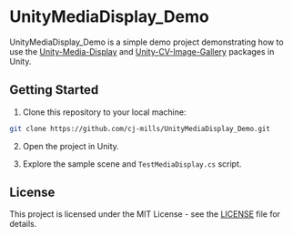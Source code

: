 # UnityMediaDisplay_Demo
UnityMediaDisplay_Demo is a simple demo project demonstrating how to use the [Unity-Media-Display](https://github.com/cj-mills/Unity-Media-Display) and [Unity-CV-Image-Gallery](https://github.com/cj-mills/unity-cv-image-gallery) packages in Unity. 



## Getting Started

1. Clone this repository to your local machine:
```bash
git clone https://github.com/cj-mills/UnityMediaDisplay_Demo.git
```
2. Open the project in Unity.

3. Explore the sample scene and `TestMediaDisplay.cs`  script.



## License

This project is licensed under the MIT License - see the [LICENSE](LICENSE) file for details.
